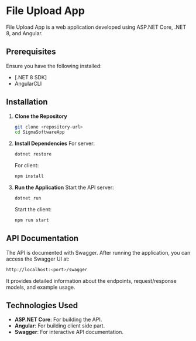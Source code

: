 # File Upload App  
File Upload App is a web application developed using ASP.NET Core, .NET 8, and Angular.  

## Prerequisites  
Ensure you have the following installed:  
- [.NET 8 SDK]
- AngularCLI

## Installation  
1. **Clone the Repository**  
   ```bash  
   git clone <repository-url>  
   cd SigmaSoftwareApp
   ```
2. **Install Dependencies**
   For server:
   ```bash
   dotnet restore
   ```
   For client:
   ```bash
   npm install
   ```
3. **Run the Application**
   Start the API server:
   ```bash
   dotnet run  
   ```
   Start the client:
   ```bash
   npm run start  
   ```
   
## API Documentation
The API is documented with Swagger. After running the application, you can access the Swagger UI at:
```bash
http://localhost:<port>/swagger
```
It provides detailed information about the endpoints, request/response models, and example usage.

## Technologies Used
- **ASP.NET Core**: For building the API.
- **Angular**: For building client side part.
- **Swagger**: For interactive API documentation.
